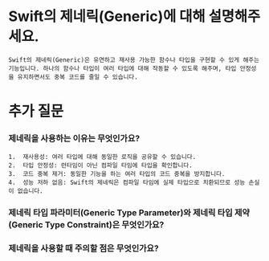 # Swift의 제네릭(Generic)에 대해 설명해주세요.
```
Swift의 제네릭(Generic)은 유연하고 재사용 가능한 함수나 타입을 구현할 수 있게 해주는 기능입니다. 하나의 함수나 타입이 여러 타입에 대해 작동할 수 있도록 해주며, 타입 안정성을 유지하면서도 중복 코드를 줄일 수 있습니다.
```

# 추가 질문
### 제네릭을 사용하는 이유는 무엇인가요?
	1.	재사용성: 여러 타입에 대해 동일한 로직을 공유할 수 있습니다.
	2.	타입 안정성: 런타임이 아닌 컴파일 타임에 타입을 확인합니다.
	3.	코드 중복 제거: 동일한 기능을 하는 여러 타입의 코드 중복을 방지합니다.
	4.	성능 저하 없음: Swift의 제네릭은 컴파일 타임에 실제 타입으로 치환되므로 성능 손실이 없습니다.
### 제네릭 타입 파라미터(Generic Type Parameter)와 제네릭 타입 제약(Generic Type Constraint)은 무엇인가요?
### 제네릭을 사용할 때 주의할 점은 무엇인가요?
